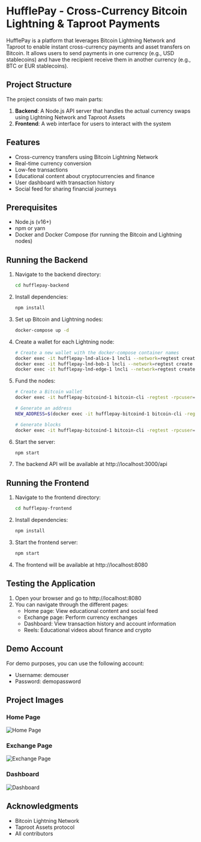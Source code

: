 # HufflePay - Cross-Currency Bitcoin Lightning & Taproot Payments

HufflePay is a platform that leverages Bitcoin Lightning Network and Taproot to enable instant cross-currency payments and asset transfers on Bitcoin. It allows users to send payments in one currency (e.g., USD stablecoins) and have the recipient receive them in another currency (e.g., BTC or EUR stablecoins).

## Project Structure

The project consists of two main parts:
1. **Backend**: A Node.js API server that handles the actual currency swaps using Lightning Network and Taproot Assets
2. **Frontend**: A web interface for users to interact with the system

## Features

- Cross-currency transfers using Bitcoin Lightning Network
- Real-time currency conversion
- Low-fee transactions
- Educational content about cryptocurrencies and finance
- User dashboard with transaction history
- Social feed for sharing financial journeys

## Prerequisites

- Node.js (v16+)
- npm or yarn
- Docker and Docker Compose (for running the Bitcoin and Lightning nodes)

## Running the Backend

1. Navigate to the backend directory:
   ```bash
   cd hufflepay-backend
   ```

2. Install dependencies:
   ```bash
   npm install
   ```

3. Set up Bitcoin and Lightning nodes:
   ```bash
   docker-compose up -d
   ```

4. Create a wallet for each Lightning node:
   ```bash
   # Create a new wallet with the docker-compose container names
   docker exec -it hufflepay-lnd-alice-1 lncli --network=regtest create
   docker exec -it hufflepay-lnd-bob-1 lncli --network=regtest create
   docker exec -it hufflepay-lnd-edge-1 lncli --network=regtest create
   ```

5. Fund the nodes:
   ```bash
   # Create a Bitcoin wallet
   docker exec -it hufflepay-bitcoind-1 bitcoin-cli -regtest -rpcuser=bitcoin -rpcpassword=bitcoin createwallet "mywallet"
   
   # Generate an address
   NEW_ADDRESS=$(docker exec -it hufflepay-bitcoind-1 bitcoin-cli -regtest -rpcuser=bitcoin -rpcpassword=bitcoin -rpcwallet=mywallet getnewaddress)
   
   # Generate blocks
   docker exec -it hufflepay-bitcoind-1 bitcoin-cli -regtest -rpcuser=bitcoin -rpcpassword=bitcoin -rpcwallet=mywallet generatetoaddress 101 "$NEW_ADDRESS"
   ```

6. Start the server:
   ```bash
   npm start
   ```

7. The backend API will be available at http://localhost:3000/api

## Running the Frontend

1. Navigate to the frontend directory:
   ```bash
   cd hufflepay-frontend
   ```

2. Install dependencies:
   ```bash
   npm install
   ```

3. Start the frontend server:
   ```bash
   npm start
   ```

4. The frontend will be available at http://localhost:8080

## Testing the Application

1. Open your browser and go to http://localhost:8080
2. You can navigate through the different pages:
   - Home page: View educational content and social feed
   - Exchange page: Perform currency exchanges
   - Dashboard: View transaction history and account information
   - Reels: Educational videos about finance and crypto

## Demo Account

For demo purposes, you can use the following account:
- Username: demouser
- Password: demopassword

## Project Images

### Home Page
![Home Page](screenshot_home.png)

### Exchange Page
![Exchange Page](screenshot_exchange.png)

### Dashboard
![Dashboard](screenshot_dashboard.png)

## Acknowledgments

- Bitcoin Lightning Network
- Taproot Assets protocol
- All contributors
